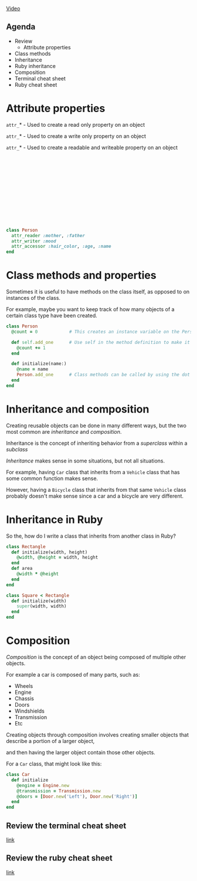 [Video](https://youtu.be/GmfGyin2kUs)

## Agenda
* Review
  * Attribute properties
* Class methods
* Inheritance 
* Ruby inheritance
* Composition
* Terminal cheat sheet
* Ruby cheat sheet

# Attribute properties
`attr_`* - Used to create a read only property on an object

`attr_`* - Used to create a write only property on an object

`attr_`* - Used to create a readable and writeable property on an object

```














```

```ruby
class Person
  attr_reader :mother, :father
  attr_writer :mood
  attr_accessor :hair_color, :age, :name
end
```

# Class methods and properties
Sometimes it is useful to have methods on the class itself, as opposed to on instances of the class.

For example, maybe you want to keep track of how many objects of a certain class type have been created.

```ruby
class Person
  @count = 0            # This creates an instance variable on the Person Class object

  def self.add_one      # Use self in the method definition to make it a class method instead of an instance method
    @count += 1
  end

  def initialize(name:)
    @name = name
    Person.add_one      # Class methods can be called by using the dot operator on the class instead of an instance
  end
end
```


# Inheritance and composition
Creating reusable objects can be done in many different ways, but the two most common are *inheritance* and *composition*.

Inheritance is the concept of inheriting behavior from a *superclass* within a *subclass*

*Inheritance* makes sense in some situations, but not all situations.

For example, having `Car` class that inherits from a `Vehicle` class that has some common function makes sense.

However, having a `Bicycle` class that inherits from that same `Vehicle` class probably doesn't make sense since a car and a bicycle are very different.


# Inheritance in Ruby
So the, how do I write a class that inherits from another class in Ruby?


```ruby
class Rectangle
  def initialize(width, height)
    @width, @height = width, height
  end
  def area
    @width * @height
  end
end

class Square < Rectangle
  def initialize(width)
    super(width, width)
  end
end

```

# Composition
*Composition* is the concept of an object being composed of multiple other objects.

For example a car is composed of many parts, such as:
* Wheels
* Engine
* Chassis
* Doors
* Windshields
* Transmission
* Etc

Creating objects through composition involves creating smaller objects that describe a portion of a larger object,

and then having the larger object contain those other objects.

For a `Car` class, that might look like this:

```ruby
class Car
  def initialize
    @engine = Engine.new
    @transmission = Transmission.new
    @doors = [Door.new('Left'), Door.new('Right')]
  end
end
```


## Review the terminal cheat sheet

[link](terminal_cheat_sheet.md)

## Review the ruby cheat sheet

[link](ruby_cheat_sheet.md)
